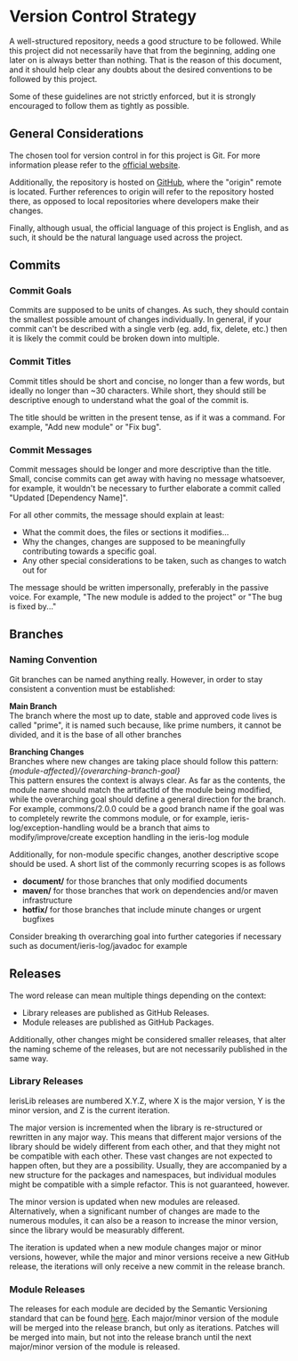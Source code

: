# Version Control Strategy

A well-structured repository, needs a good structure to be followed. While this
project did not necessarily have that from the beginning, adding one later on is
always better than nothing. That is the reason of this document, and it should
help clear any doubts about the desired conventions to be followed by this project.

Some of these guidelines are not strictly enforced, but it is strongly encouraged
to follow them as tightly as possible.

## General Considerations

The chosen tool for version control in for this project is Git. For more
information please refer to the [official website](https://git-scm.com).

Additionally, the repository is hosted on [GitHub](https://github.com/Ieris19/IerisLib),
where the "origin" remote is located. Further references to origin will refer
to the repository hosted there, as opposed to local repositories where developers
make their changes.

Finally, although usual, the official language of this project is English, and
as such, it should be the natural language used across the project.

## Commits

### Commit Goals

Commits are supposed to be units of changes. As such, they should contain the
smallest possible amount of changes individually. In general, if your commit
can't be described with a single verb (eg. add, fix, delete, etc.) then it is
likely the commit could be broken down into multiple.

### Commit Titles

Commit titles should be short and concise, no longer than a few words, but
ideally no longer than ~30 characters. While short, they should still be
descriptive enough to understand what the goal of the commit is.

The title should be written in the present tense, as
if it was a command. For example, "Add new module" or "Fix bug".

### Commit Messages

Commit messages should be longer and more descriptive than the title.  
Small, concise commits can get away with having no message whatsoever,
for example, it wouldn't be necessary to further elaborate a commit
called "Updated [Dependency Name]".

For all other commits, the message should explain at least:

* What the commit does, the files or sections it modifies...
* Why the changes, changes are supposed to be meaningfully contributing towards
  a specific goal.
* Any other special considerations to be taken, such as changes to watch out for

The message should be written impersonally, preferably in the passive voice.
For example, "The new module is added to the project" or "The bug is fixed
by..."

## Branches

### Naming Convention

Git branches can be named anything really. However, in order to stay consistent
a convention must be established:

**Main Branch**  
The branch where the most up to date, stable and approved code lives is called
"prime", it is named such because, like prime numbers, it cannot be divided,
and it is the base of all other branches

**Branching Changes**  
Branches where new changes are taking place should follow this pattern:  
*{module-affected}/{overarching-branch-goal}*  
This pattern ensures the context is always clear. As far as the contents,
the module name should match the artifactId of the module being modified, while
the overarching goal should define a general direction for the branch. For 
example, commons/2.0.0 could be a good branch name if the goal was to completely
rewrite the commons module, or for example, ieris-log/exception-handling would
be a branch that aims to modify/improve/create exception handling in the ieris-log
module

Additionally, for non-module specific changes, another descriptive scope should
be used. A short list of the commonly recurring scopes is as follows
- **document/** for those branches that only modified documents 
- **maven/** for those branches that work on dependencies and/or maven infrastructure
- **hotfix/** for those branches that include minute changes or urgent bugfixes

Consider breaking th overarching goal into further categories if necessary such
as document/ieris-log/javadoc for example

## Releases

The word release can mean multiple things depending on the context:
* Library releases are published as GitHub Releases.
* Module releases are published as GitHub Packages.

Additionally, other changes might be considered smaller releases, that alter the
naming scheme of the releases, but are not necessarily published in the same way.

### Library Releases

IerisLib releases are numbered X.Y.Z, where X is the major version, Y is the
minor version, and Z is the current iteration.

The major version is incremented when the library is re-structured or
rewritten in any major way. This means that different major versions of the
library should be widely different from each other, and that they might not be
compatible with each other. These vast changes are not expected to happen often,
but they are a possibility. Usually, they are accompanied by a new structure
for the packages and namespaces, but individual modules might be compatible with
a simple refactor. This is not guaranteed, however.

The minor version is updated when new modules are released. Alternatively, when
a significant number of changes are made to the numerous modules, it can also be
a reason to increase the minor version, since the library would be measurably
different.

The iteration is updated when a new module changes major or minor versions,
however, while the major and minor versions receive a new GitHub release, the
iterations will only receive a new commit in the release branch.

### Module Releases

The releases for each module are decided by the Semantic Versioning standard
that can be found [here](https://semver.org/). Each major/minor version of the
module will be merged into the release branch, but only as iterations. Patches
will be merged into main, but not into the release branch until the next
major/minor version of the module is released.
